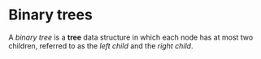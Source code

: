 # Binary trees

A _binary tree_ is a **tree** data structure in which each node has at most two children, referred to as the _left child_ and the _right child_.

